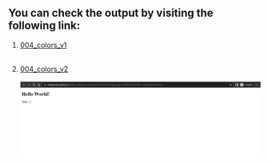 ## You can check the output by visiting the following link:

1. <a target="_blank" href="https://htmlpreview.github.io/?https://github.com/Afirestriker/JavaScript/blob/main/JS_Mini_Projects/Mini_Project_Concept_walkthrough/004_colors_v1.html"> 004_colors_v1 </a>
<br><br>

2. <a target="_blank" href="https://htmlpreview.github.io/?https://github.com/Afirestriker/JavaScript/blob/main/JS_Mini_Projects/Mini_Project_Concept_walkthrough/004_colors_v2.html"> 004_colors_v2 </a>
<br><br>
![001_changeTextColor](./output_ss/001_changeTextColor.png "001_changeTextColor Screenshot")

